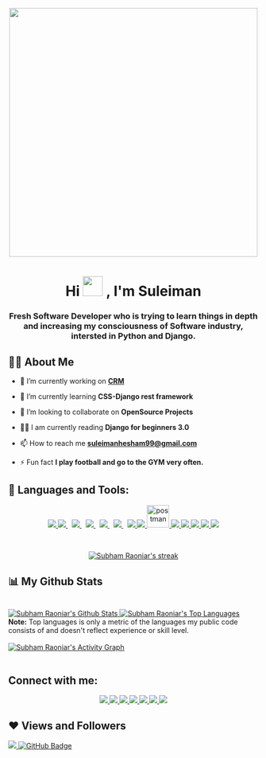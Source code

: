 <p align="center">
    <a href="#">
    <img width="500px" height="500px" src="https://www.pngkit.com/png/full/625-6252897_software-engineer-clipart-programmer-computer-software-software-engineer.png" height="175px"/>
</a>
</p>
<h1 align="center">
    Hi
    <img src="https://raw.githubusercontent.com/MartinHeinz/MartinHeinz/master/wave.gif" width="40px">
    , I'm Suleiman
</h1>
<h3 align="center">
    Fresh Software Developer who is trying to learn things in depth and increasing my consciousness of Software industry, intersted in Python and Django.
</h3>


## 🙋‍♂️ About Me

- 🔭 I’m currently working on **[CRM](https://suleiman-crm.herokuapp.com/)**

- 🌱 I’m currently learning **CSS-Django rest framework**

- 👯 I’m looking to collaborate on **OpenSource Projects**

- 👨‍💻 I am currently reading **Django for beginners 3.0** 

- 📫 How to reach me **suleimanhesham99@gmail.com**

- ⚡ Fun fact **I play football and go to the GYM very often.**

## 🚀 Languages and Tools:

<p align="center"> 
    <a href="https://www.python.org" target="_blank">
        <img src="https://img.icons8.com/color/48/000000/python.png"/>
    </a>
    <a style="padding-right:8px;"href="https://www.djangoproject.com/" target="_blank">
        <img src="https://img.icons8.com/color/48/000000/django.png"/>
    </a>
    <a style="padding-right:8px;"href="https://www.postgresql.org/" target="_blank">
        <img src="https://img.icons8.com/color/48/000000/postgreesql.png"/>
    </a>
    <a style="padding-right:8px;" href="https://www.google.com/url?sa=t&rct=j&q=&esrc=s&source=web&cd=&cad=rja&uact=8&ved=2ahUKEwjm-deRxeL0AhWHMBQKHWB9AF8QFnoECAwQAQ&url=https%3A%2F%2Faws.amazon.com%2F&usg=AOvVaw10TqNx6EBJNugFGyuTZwOa" target="_blank">
        <img src="https://img.icons8.com/color/48/000000/amazon-web-services.png"/>
    </a>
    <a style="padding-right:8px;" href="https://www.mysql.com/" target="_blank">
        <img src="https://img.icons8.com/fluent/50/000000/mysql-logo.png"/>
    </a>
    <a style="padding-right:8px;"href="https://www.google.com/url?sa=t&rct=j&q=&esrc=s&source=web&cd=&cad=rja&uact=8&ved=2ahUKEwjG6OTKxuL0AhU8A2MBHYNZCF8QFnoECBAQAQ&url=https%3A%2F%2Fwww.heroku.com%2F&usg=AOvVaw1V4lhSv6mb_lZj6UUCUXpS" target="_blank">
        <img src="https://img.icons8.com/color/48/000000/heroku.png"/>
    </a>
    <a href="#" target="_blank">
        <img src="https://img.icons8.com/color/48/000000/c-plus-plus-logo.png"/>
    </a> 
    <a href="https://www.java.com" target="_blank">
        <img src="https://img.icons8.com/color/48/000000/java-coffee-cup-logo.png"/>
    </a>
    <a href="https://postman.com" target="_blank">
        <img src="https://www.vectorlogo.zone/logos/getpostman/getpostman-icon.svg" alt="postman" width="45" height="45"/>
    </a>   
    <a href="https://git-scm.com/" target="_blank">
        <img src="https://img.icons8.com/color/48/000000/git.png">
    </a>
    <a href="https://developer.mozilla.org/en-US/docs/Web/JavaScript" target="_blank">
        <img src="https://img.icons8.com/color/48/000000/javascript.png"/>
    </a> 
    <a href="https://www.w3.org/html/" target="_blank">
        <img src="https://img.icons8.com/color/48/000000/html-5.png"/>
    </a> 
    <a href="https://www.w3schools.com/css/" target="_blank">
        <img src="https://img.icons8.com/color/48/000000/css3.png"/>
    </a> 
    <a href="https://getbootstrap.com" target="_blank">
        <img src="https://img.icons8.com/color/48/000000/bootstrap.png"/>
    </a> 
    <!-- <a style="padding-right:8px;" href="https://nodejs.org" target="_blank"> <img src="https://img.icons8.com/color/48/000000/nodejs.png"/> </a>  -->
    <!-- <a href="https://reactjs.org/" target="_blank"> <img src="https://img.icons8.com/color/48/000000/react-native.png"/> </a>
    <a href="https://spring.io/projects/spring-boot" target="_blank"> <img src="https://img.icons8.com/color/48/000000/spring-logo.png"/> </a>  -->
    <!-- <a href="https://www.mongodb.com/" target="_blank"> <img src="https://raw.githubusercontent.com/devicons/devicon/master/icons/mongodb/mongodb-original-wordmark.svg" alt="mongodb" width="48" height="48"/> </a> 
    <a href="https://firebase.google.com/" target="_blank"> <img src="https://img.icons8.com/color/48/000000/firebase.png"/> </a>  --> 
    <!-- <a href="https://www.jenkins.io" target="_blank"> <img src="https://www.vectorlogo.zone/logos/jenkins/jenkins-icon.svg" alt="jenkins" width="48" height="48"/> </a> 
    <a href="https://redux.js.org" target="_blank"> <img src="https://img.icons8.com/color/48/000000/redux.png"/> </a>
    <a href="https://expressjs.com" target="_blank"> <img src="https://raw.githubusercontent.com/devicons/devicon/master/icons/express/express-original-wordmark.svg" alt="express" width="40" height="40"/> </a> -->
</p>

<!-- [![React Badge](https://img.shields.io/badge/-React-61DBFB?style=for-the-badge&labelColor=black&logo=react&logoColor=61DBFB)](#)  [![Javascript Badge](https://img.shields.io/badge/-Javascript-F0DB4F?style=for-the-badge&labelColor=black&logo=javascript&logoColor=F0DB4F)](#) [![Typescript Badge](https://img.shields.io/badge/-Typescript-007acc?style=for-the-badge&labelColor=black&logo=typescript&logoColor=007acc)](#) [![Nodejs Badge](https://img.shields.io/badge/-Nodejs-3C873A?style=for-the-badge&labelColor=black&logo=node.js&logoColor=3C873A)](#) [![GraphQL Badge](https://img.shields.io/badge/-GraphQl-e535ab?style=for-the-badge&labelColor=black&logo=node.js&logoColor=e535ab)](#) -->
<br/>

<p align="center">
    <a href="https://github.com/SubhamRaoniar28/github-readme-streak-stats">
        <img title="🔥 Get streak stats for your profile at git.io/streak-stats" alt="Subham Raoniar's streak" src="https://github-readme-streak-stats.herokuapp.com/?user=Suleiman99Hesham&theme=black-ice&hide_border=true&stroke=0000&background=060A0CD0"/>
    </a>
</p>

## 📊 My Github Stats

<br/>
<a href="https://github.com/SubhamRaoniar28/github-readme-stats">
    <img alt="Subham Raoniar's Github Stats" src="https://github-readme-stats.vercel.app/api?username=Suleiman99Hesham&show_icons=true&count_private=true&theme=react&hide_border=true&bg_color=0D1117" />
</a>
<a href="https://github.com/SubhamRaoniar28/github-readme-stats">
    <img alt="Subham Raoniar's Top Languages" src="https://github-readme-stats.vercel.app/api/top-langs/?username=Suleiman99Hesham&langs_count=8&count_private=true&layout=compact&theme=react&hide_border=true&bg_color=0D1117" />
</a>
<br/>
<b>Note:</b> Top languages is only a metric of the languages my public code consists of and doesn't reflect experience or skill level.


<br/>
<br/>

<a href="https://github.com/SubhamRaoniar28/github-readme-activity-graph">
    <img alt="Subham Raoniar's Activity Graph" src="https://activity-graph.herokuapp.com/graph?username=Suleiman99Hesham&bg_color=0D1117&color=5BCDEC&line=5BCDEC&point=FFFFFF&hide_border=true" />
</a>

<br/>
<br/>

## Connect with me:
<p align="center">
    <a href = "https://www.linkedin.com/in/suleimanhesham99/">
        <img src="https://img.icons8.com/fluent/48/000000/linkedin.png"/>
    </a>
    <a href = "https://twitter.com/suleimanhesham1">
        <img src="https://img.icons8.com/fluent/48/000000/twitter.png"/>
    </a>
    <a href = "https://www.instagram.com/suleiman_hesham/">
        <img src="https://img.icons8.com/fluent/48/000000/instagram-new.png"/>
    </a>
    <a href="https://leetcode.com/Suleiman_hesham/">
    	<img src="https://img.icons8.com/external-tal-revivo-shadow-tal-revivo/48/000000/external-level-up-your-coding-skills-and-quickly-land-a-job-logo-shadow-tal-revivo.png"/>
    </a>
    <a href="https://www.hackerrank.com/Suleiman_Hesham">
    	<img src="https://img.icons8.com/external-tal-revivo-shadow-tal-revivo/48/000000/external-hackerrank-is-a-technology-company-that-focuses-on-competitive-programming-logo-shadow-tal-revivo.png"/>
    </a>
    <a href="mailto:suleimanhesham99@gmail.com">
    	<img src="https://img.icons8.com/color/48/000000/gmail-new.png"/>
    </a>
    <a href="https://www.facebook.com/suleiman.hesham.99">
    	<img src="https://img.icons8.com/fluency/48/000000/facebook.png"/>
    </a>
</p>

## ❤ Views and Followers
<a href="https://github.com/Meghna-DAS/github-profile-views-counter">
    <img src="https://komarev.com/ghpvc/?username=Suleiman99Hesham">
</a>
<a href="https://github.com/Suleiman99Hesham?tab=followers">
    <img src="https://img.shields.io/github/followers/Suleiman99Hesham?label=Followers&style=social" alt="GitHub Badge">
</a>
